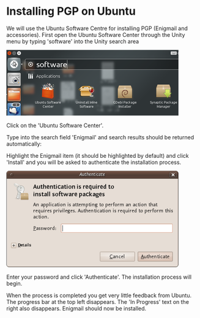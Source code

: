 Installing PGP on Ubuntu
========================

We will use the Ubuntu Software Centre for installing PGP (Enigmail and accessories). First open the Ubuntu Software Center through the Unity menu by typing 'software' into the Unity search area

![PGP Install](pgp_ubuntu_inst_1.png)

Click on the 'Ubuntu Software Center'.

Type into the search field 'Enigmail' and search results should be returned automatically:

Highlight the Enigmail item (it should be highlighted by default) and click 'Install' and you will be asked to authenticate the installation process.

![PGP Install](pgp_ubuntu_inst_2.png)

Enter your password and click 'Authenticate'. The installation process will begin.

When the process is completed you get very little feedback from Ubuntu. The progress bar at the top left disappears. The 'In Progress' text on the right also disappears. Enigmail should now be installed.
